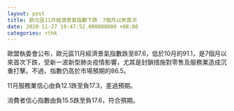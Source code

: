 ```yaml
---
layout: post
title: 歐元區11月經濟景氣指數下跌　7個月以來首次
date: 2020-11-27 19:47:52.000000000 +08:00
categories: rthk
---
```


歐盟執委會公布，歐元區11月經濟景氣指數跌至87.6，低於10月的91.1，是7個月以來首次下跌，受新一波新型肺炎疫情影響，尤其是封鎖措施對零售及服務業造成沉重打擊。不過，指數仍高於市場預期的86.5。

11月服務業信心由負12.1跌至負17.3，差過預期。

消費者信心指數由負15.5跌至負17.6，符合預期。
